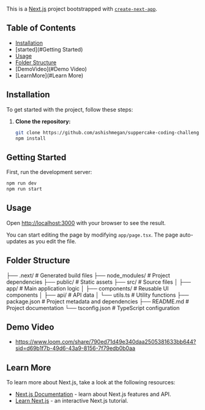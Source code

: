 This is a [Next.js](https://nextjs.org) project bootstrapped with [`create-next-app`](https://nextjs.org/docs/app/api-reference/cli/create-next-app).

## Table of Contents

- [Installation](#installation)
- [started](#Getting Started)
- [Usage](#usage)
- [Folder Structure](#folder-structure)
- [DemoVideo](#Demo Video)
- [LearnMore](#Learn More)

## Installation

To get started with the project, follow these steps:

1. **Clone the repository:**
   ```bash
   git clone https://github.com/ashishmegan/suppercake-coding-challenge.git
   npm install
   ```

## Getting Started

First, run the development server:

```bash
npm run dev
npm run start
```

## Usage

Open [http://localhost:3000](http://localhost:3000) with your browser to see the result.

You can start editing the page by modifying `app/page.tsx`. The page auto-updates as you edit the file.

## Folder Structure

├── .next/ # Generated build files
├── node_modules/ # Project dependencies
├── public/ # Static assets
├── src/ # Source files
│ ├── app/ # Main application logic
│ ├── components/ # Reusable UI components
│ ├── api/ # API data
│ └── utils.ts # Utility functions
├── package.json # Project metadata and dependencies
├── README.md # Project documentation
└── tsconfig.json # TypeScript configuration

## Demo Video

- https://www.loom.com/share/790ed71d49e340daa2505381633bb644?sid=d69b1f7b-49d6-43a9-8156-7f79edb0b0aa

## Learn More

To learn more about Next.js, take a look at the following resources:

- [Next.js Documentation](https://nextjs.org/docs) - learn about Next.js features and API.
- [Learn Next.js](https://nextjs.org/learn) - an interactive Next.js tutorial.
